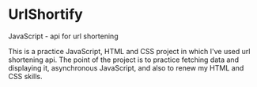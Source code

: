 # UrlShortify
JavaScript - api for url shortening

This is a practice JavaScript, HTML and CSS project in which I've used url shortening api.
The point of the project is to practice fetching data and displaying it, asynchronous JavaScript,
and also to renew my HTML and CSS skills.
